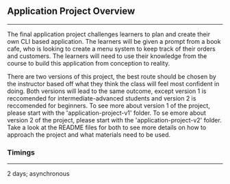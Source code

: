## Application Project Overview
---

The final application project challenges learners to plan and create their own CLI based application. The learners will be given a prompt from a book cafe, who is looking to create a menu system to keep track of their orders and customers. The learners will need to  use their knowledge from the course to build this application from conception to reality. 

There are two versions of this project, the best route should be chosen by the instructor based off what they think the class will feel most confident in doing.  Both versions will lead to the same outcome, except version 1 is reccomended for intermediate-advanced students and version 2 is reccomended for beginners. To see more about version 1 of the project, please start with the 'application-project-v1' folder. To se emore about version 2 of the project, please start with the 'application-project-v2' folder. Take a look at the README files for both to see more details on how to approach the project and what materials need to be used. 

### Timings
---
2 days; asynchronous 
